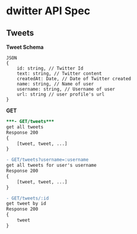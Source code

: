 # dwitter API Spec 

## Tweets

**Tweet Schema**
```
JSON
{
    id: string, // Twitter Id
    text: string, // Twitter content
    createdAt: Date, // Date of Twitter created
    name: string, // Name of user
    username: string, // Username of user
    url: string // user profile's url
}
```
**GET**
```diff
***- GET/tweets***
get all tweets
Response 200
{
    [tweet, tweet, ...]
}
```
```diff
- GET/tweets?username=:username
get all tweets for user's username
Response 200
{
    [tweet, tweet, ...]
}
```
```diff
- GET/tweets/:id
get tweet by id
Response 200
{
    tweet
}
```

